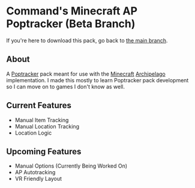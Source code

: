 # Command's Minecraft AP Poptracker (Beta Branch)
If you're here to download this pack, go back to [the main branch](https://github.com/CommandTM/commands_minecraft_ap_tracker).

## About
A [Poptracker](https://github.com/black-sliver/PopTracker) pack meant for use with the [Minecraft](https://archipelago.gg/games/Minecraft/info/en) [Archipelago](https://archipelago.gg) implementation. I made this mostly to learn Poptracker pack development so I can move on to games I don't know as well.

## Current Features
- Manual Item Tracking
- Manual Location Tracking
- Location Logic

## Upcoming Features
- Manual Options (Currently Being Worked On)
- AP Autotracking
- VR Friendly Layout
